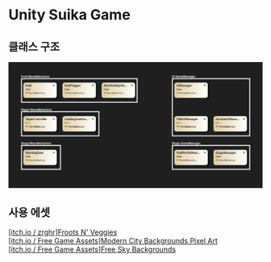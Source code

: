 # Unity Suika Game

## 클래스 구조

![ClassStructure](./docs/class-structure.png)

## 사용 에셋

[[itch.io / zrghr]Froots N' Veggies](https://zrghr.itch.io/froots-and-veggies-culinary-pixels?download#google_vignette)  
[[itch.io / Free Game Assets]Modern City Backgrounds Pixel Art](https://free-game-assets.itch.io/free-city-backgrounds-pixel-art)  
[[itch.io / Free Game Assets]Free Sky Backgrounds](https://free-game-assets.itch.io/free-sky-with-clouds-background-pixel-art-set)
